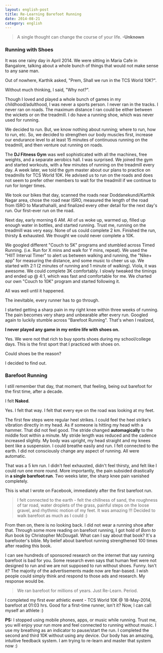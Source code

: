 ```yaml
---
layout: english-post
title: Re-Learning Barefoot Running
date: 2014-08-21
category: english
---
```


> A single thought can change the course of your life. **-Unknown**

### Running with Shoes

It was one rainy day in April 2014. We were sitting in Maria Cafe in Bangalore, talking about a whole bunch of things that would not make sense to any sane man.

Out of nowhere, Karthik asked, "Prem, Shall we run in the TCS World 10K?".

Without much thinking, I said, "Why not?".

Though I loved and played a whole bunch of games in my childhood/adulthood, I was never a sports person. I never ran in the tracks. I never ran on roads. The maximum distance I ran could be either between the wickets or on the treadmill. I do have a running shoe, which was never used for running.

We decided to run. But, we know nothing about running; where to run, how to run, etc. So, we decided to strengthen our body muscles first, increase our endurance level to at least 15 minutes of continuous running on the treadmill, and then venture out running on roads.

The **DJ Fitness Gym** was well sophisticated with all the machines, free weights, and a separate aerobics hall. I was surprised. We joined the gym and started workouts, with a few minutes of running on the treadmill every day. A week later, we told the gym master about our plans to practice on treadmills for TCS World 10K. He advised us to run on the roads and does not seem to prefer other members to wait for the treadmill if we continue to run for longer times.

We took our bikes that day, scanned the roads near Doddanekundi/Karthik Nagar area, chose the road near ISRO, measured the length of the road from ISRO to Marathahalli, and finalized every other detail for the next day's run. Our first-ever run on the road.

Next day, early morning 6 AM. All of us woke up, warmed up, filled up enough water in bottles, and started running. Trust me, running on the treadmill was very easy. None of us could complete 2 km. Finished the run, thirsty & exhausted. We thought we could never complete a 10K.

We googled different "Couch to 5K" programs and stumbled across Timed Running. (i.e. Run for X mins and walk for Y mins, repeat). We used the "HIIT Interval Timer" to alert us between walking and running, the "Nike+ app" for measuring the distance, and some music to cheer us up.  We started with 2:1 (2 minutes of running and 1 minute of walking). Viola, it was awesome. We could complete 3K comfortably. I slowly tweaked the timings and ended up @ 4:1, which was fast and comfortable for me. We charted our own "Couch to 10K" program and started following it.

All was well until it happened.

The inevitable, every runner has to go through.

I started getting a sharp pain in my right knee within three weeks of running. The pain becomes very sharp and unbearable after every run. Googled again to luckily stumble across "Barefoot Running". That's when I realized,

**I never played any game in my entire life with shoes on.**

Yes. We were not that rich to buy sports shoes during my school/college days. This is the first sport that I practiced with shoes on.

Could shoes be the reason?

I decided to find out.

### Barefoot Running

I still remember that day, that moment, that feeling, being out barefoot for the first time, after a decade.

I felt **Naked**.

Yes. I felt that way. I felt that every eye on the road was looking at my feet.

The first few steps were regular heel strikes. I could feel the heel strike's vibration directly in my head. As if someone is hitting my head with a hammer. That did not feel good. The stride changed **automagically** to the middle foot within a minute. My stride length was reduced and the cadence increased slightly. My body was upright, my head straight and my knees bent like a suspension. I could breathe easily and run. I felt connected to the earth. I did not consciously change any aspect of running. All were automatic.

That was a 5 km run. I didn't feel exhausted, didn't feel thirsty, and felt like I could run one more round. More importantly, the pain subsided drastically in **a single barefoot run**. Two weeks later, the sharp knee pain vanished completely.

This is what I wrote on Facebook, immediately after the first barefoot run.

> I felt connected to the earth - felt the chillness of sand, the roughness of tar road, water droplets of the grass, painful steps on the loose gravel, and rhythmic motion of my feet. It was amazing !!! Decided to walk barefoot as much as I could :)

From then on, there is no looking back. I did not wear a running shoe after that. Through some more reading on barefoot running, I got hold of *Born to Run* book by Christopher McDougall. What can I say about that book? It's a barefooter's bible. My belief about barefoot running strengthened 100 times after reading this book.

I can see hundreds of sponsored research on the internet that say running barefoot is bad for you. Some research even says that human feet were not designed to run and we are not supposed to run without shoes. Funny. Isn't it? The majority of the advertisements made now are fear-based. I wish people could simply think and respond to those ads and research. My response would be.

> We ran barefoot for millions of years. Just Re-Learn. Period.

I completed my first ever athletic event - TCS World 10K @ 18-May-2014, barefoot at 01:03 hrs. Good for a first-time runner, isn't it? Now, I can call myself an athlete :)

**PS:** I stopped using mobile phones, apps, or music while running. Trust me, you will enjoy your run more and feel connected to running without music. I use my breathing as an indicator to pause/start the run. I completed the second and third 10K without using any device. Our body has an amazing, intuitive feedback system. I am trying to re-learn and master that system now :)
